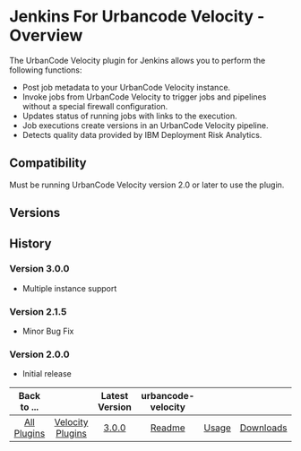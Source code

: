 
# Jenkins For Urbancode Velocity - Overview

The UrbanCode Velocity plugin for Jenkins allows you to perform the following functions:

   * Post job metadata to your UrbanCode Velocity instance.
   * Invoke jobs from UrbanCode Velocity to trigger jobs and pipelines without a special firewall configuration.
   * Updates status of running jobs with links to the execution.
   * Job executions create versions in an UrbanCode Velocity pipeline.
   * Detects quality data provided by IBM Deployment Risk Analytics.

## Compatibility

Must be running UrbanCode Velocity version 2.0 or later to use the plugin.

## Versions

## History

### Version 3.0.0

* Multiple instance support

### Version 2.1.5

* Minor Bug Fix

### Version 2.0.0

* Initial release

|Back to ...||Latest Version|urbancode-velocity |||
| :---: | :---: | :---: | :---: | :---: | :---: |
|[All Plugins](../../index.md)|[Velocity Plugins](../README.md)|[3.0.0](https://github.com/jenkinsci/urbancode-velocity-plugin/releases/download/3.0.0/urbancode-velocity-3.0.0.hpi)|[Readme](README.md)|[Usage](usage.md)|[Downloads](downloads.md)|
